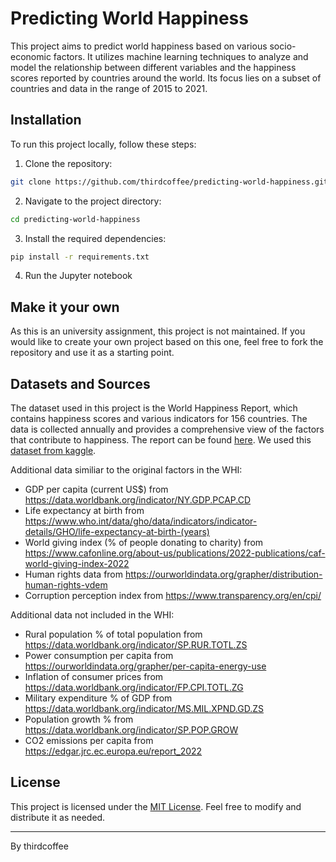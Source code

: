# Predicting World Happiness

This project aims to predict world happiness based on various socio-economic factors. It utilizes machine learning techniques to analyze and model the relationship between different variables and the happiness scores reported by countries around the world. Its focus lies on a subset of countries and data in the range of 2015 to 2021.

## Installation

To run this project locally, follow these steps:

1. Clone the repository:

```bash
git clone https://github.com/thirdcoffee/predicting-world-happiness.git
```

2. Navigate to the project directory:

```bash
cd predicting-world-happiness
```

3. Install the required dependencies:

```bash
pip install -r requirements.txt
```

4. Run the Jupyter notebook

## Make it your own

As this is an university assignment, this project is not maintained.
If you would like to create your own project based on this one, feel free to fork the repository and use it as a starting point.

## Datasets and Sources

The dataset used in this project is the World Happiness Report, which contains happiness scores and various indicators for 156 countries. The data is collected annually and provides a comprehensive view of the factors that contribute to happiness. The report can be found [here](https://worldhappiness.report).
We used this [dataset from kaggle](https://www.kaggle.com/datasets/mathurinache/world-happiness-report).

Additional data similiar to the original factors in the WHI:
- GDP per capita (current US$) from https://data.worldbank.org/indicator/NY.GDP.PCAP.CD
- Life expectancy at birth from https://www.who.int/data/gho/data/indicators/indicator-details/GHO/life-expectancy-at-birth-(years)
- World giving index (% of people donating to charity) from https://www.cafonline.org/about-us/publications/2022-publications/caf-world-giving-index-2022
- Human rights data from https://ourworldindata.org/grapher/distribution-human-rights-vdem
- Corruption perception index from https://www.transparency.org/en/cpi/

Additional data not included in the WHI:
- Rural population % of total population from https://data.worldbank.org/indicator/SP.RUR.TOTL.ZS
- Power consumption per capita from https://ourworldindata.org/grapher/per-capita-energy-use
- Inflation of consumer prices from https://data.worldbank.org/indicator/FP.CPI.TOTL.ZG
- Military expenditure % of GDP from https://data.worldbank.org/indicator/MS.MIL.XPND.GD.ZS
- Population growth % from https://data.worldbank.org/indicator/SP.POP.GROW
- CO2 emissions per capita from https://edgar.jrc.ec.europa.eu/report_2022

## License

This project is licensed under the [MIT License](LICENSE). Feel free to modify and distribute it as needed.

---

By thirdcoffee